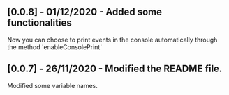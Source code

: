 ## [0.0.8] - 01/12/2020 - Added some functionalities
Now you can choose to print events in the console automatically through the method 'enableConsolePrint'

## [0.0.7] - 26/11/2020 - Modified the README file.
Modified some variable names.


